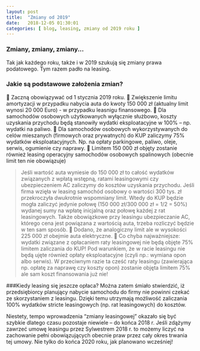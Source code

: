 ```yaml
---
layout: post
title:  "Zmiany od 2019"
date:   2018-12-05 01:30:01
categories: [ blog, leasing, zmiany od 2019 roku ]
---
```


### Zmiany, zmiany, zmiany...
Tak jak każdego roku, także i w 2019 szukują się zmiany prawa podatowego. Tym razem padło na leasing.

### Jakie są podstawowe założenia zmian?
🔻 Zaczną obowiązywać od 1 stycznia 2019 roku.
🔻 Zwiększenie limitu amortyzacji w przypadku nabycia auta do kwoty 150 000 zł (aktualny limit wynosi 20 000 Euro) - w przypadku leasnigu finansowego.
🔻 Dla samochodów osobowych użytkowanych wyłącznie służbowo, koszty uzyskania przychodu będą stanowiły wydatki eksploatacyjne w 100% – np. wydatki na paliwo.
🔻 Dla  samochodów osobowych wykorzystywanych do celów mieszanych (firmowych oraz prywatnych) do KUP zaliczymy 75% wydatków eksploatacyjnych. Np. na opłaty parkingowe, paliwo, oleje, serwis, ogumienie czy naprawy.
🔻 Limitem 150 000 zł objęty zostanie również leasing operacyjny samochodów osobowych spalinowych (obecnie limit ten nie obowiązuje) 
> Jeśli wartość auta wyniesie do 150 000 zł to całość wydatków związanych z wpłatą wstępną, ratami leasingowymi czy ubezpieczeniem AC zaliczymy do kosztów uzyskania przychodu.
> Jeśli firma wzięła w leasing samochód osobowy o wartości 300 tys. zł przekroczyła dwukrotnie wspomniany limit. Wtedy do KUP będzie mogła zaliczyć jedynie połowę (150 000 zł/300 000 zł = 1/2 = 50%) wydanej sumy na wpłatę inicjalną oraz połowę każdej z rat leasingowych. 
Także obowiązkowe przy leasingu ubezpieczanie AC, którego cena jest powiązana z wartością auta, trzeba rozliczyć będzie w ten sam sposób.
🔻 Dodano, że analogiczny limit ale w wysokości 225 000 zł obejmie auta elektryczne.
🔻 Co chyba najważniejsze: wydatki związane z opłacaniem raty leasingowej nie będą objęte 75% limitem zaliczania do KUP! 
Pod warunkiem, że w racie leasingu nie będą ujęte również opłaty eksploatacyjne (czyli np.: wymiana opon albo serwis). 
W przeciwnym razie ta cześć raty leasingu (zawierająca np. opłatę za naprawę czy koszty opon) zostanie objęta limitem 75% ale sam koszt finansowania już nie!

###Kiedy leasing się jeszcze opłaca?
Można zatem śmiało stwierdzić, iż przedsiębiorcy planujący nabycie samochodu do firmy nie powinni czekać ze skorzystaniem z leasingu. 
Dzięki temu utrzymają możliwość zaliczania 100% wydatków stricte leasingowych (np. rat leasingowych) do kosztów.

Niestety, tempo wprowadzenia “zmiany leasingowej” okazało się być szybkie dlatego czasu pozostaje niewiele – do końca 2018 r. 
Jeśli zdążymy zawrzeć umowę leasingu przez Sylwestrem 2018 r. to możemy liczyć na zachowanie pełni obowiązujących obecnie praw przez cały okres trwania tej umowy. 
Nie tylko do końca 2020 roku, jak planowano wcześniej!
